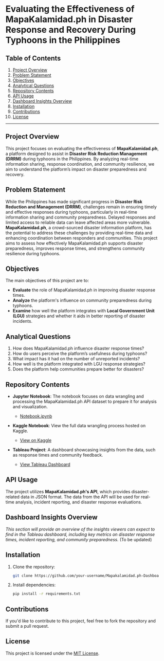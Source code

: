 # Evaluating the Effectiveness of MapaKalamidad.ph in Disaster Response and Recovery During Typhoons in the Philippines

## Table of Contents
1. [Project Overview](#project-overview)
2. [Problem Statement](#problem-statement)
3. [Objectives](#objectives)
4. [Analytical Questions](#analytical-questions)
5. [Repository Contents](#repository-contents)
6. [API Usage](#api-usage)
7. [Dashboard Insights Overview](#dashboard-insights-overview)
8. [Installation](#installation)
9. [Contributions](#contributions)
10. [License](#license)

---

## Project Overview
This project focuses on evaluating the effectiveness of **MapaKalamidad.ph**, a platform designed to assist in **Disaster Risk Reduction Management (DRRM)** during typhoons in the Philippines. By analyzing real-time information sharing, response coordination, and community resilience, we aim to understand the platform’s impact on disaster preparedness and recovery.

## Problem Statement
While the Philippines has made significant progress in **Disaster Risk Reduction and Management (DRRM)**, challenges remain in ensuring timely and effective responses during typhoons, particularly in real-time information sharing and community preparedness. Delayed responses and limited access to reliable data can leave affected areas more vulnerable. **MapaKalamidad.ph**, a crowd-sourced disaster information platform, has the potential to address these challenges by providing real-time data and enhancing coordination between responders and communities. This project aims to assess how effectively MapaKalamidad.ph supports disaster preparedness, improves response times, and strengthens community resilience during typhoons.

## Objectives
The main objectives of this project are to:
- **Evaluate** the role of MapaKalamidad.ph in improving disaster response times.
- **Analyze** the platform's influence on community preparedness during typhoons.
- **Examine** how well the platform integrates with **Local Government Unit (LGU)** strategies and whether it aids in better reporting of disaster incidents.

## Analytical Questions
1. How does MapaKalamidad.ph influence disaster response times?
2. How do users perceive the platform’s usefulness during typhoons?
3. What impact has it had on the number of unreported incidents?
4. How well is the platform integrated with LGU response strategies?
5. Does the platform help communities prepare better for disasters?

## Repository Contents
- **Jupyter Notebook**: The notebook focuses on data wrangling and processing the MapaKalamidad.ph API dataset to prepare it for analysis and visualization.
    - [Notebook.ipynb](./Notebook.ipynb)
  
- **Kaggle Notebook**: View the full data wrangling process hosted on Kaggle.
    - [View on Kaggle](https://www.kaggle.com/code/joshuamacatunao/mapakalamidad-ph-data-wrangling)

- **Tableau Project**: A dashboard showcasing insights from the data, such as response times and community feedback.
    - [View Tableau Dashboard](link_to_your_tableau_project)

## API Usage
The project utilizes **MapaKalamidad.ph's API**, which provides disaster-related data in JSON format. The data from the API will be used for real-time analysis, incident reporting, and disaster response evaluations.

## Dashboard Insights Overview
*This section will provide an overview of the insights viewers can expect to find in the Tableau dashboard, including key metrics on disaster response times, incident reporting, and community preparedness.* (To be updated)

## Installation
1. Clone the repository:
    ```bash
    git clone https://github.com/your-username/Mapakalamidad.ph-Dashboarding-Project.git
    ```
2. Install dependencies:
    ```bash
    pip install -r requirements.txt
    ```

## Contributions
If you'd like to contribute to this project, feel free to fork the repository and submit a pull request.

## License
This project is licensed under the [MIT License](LICENSE).
